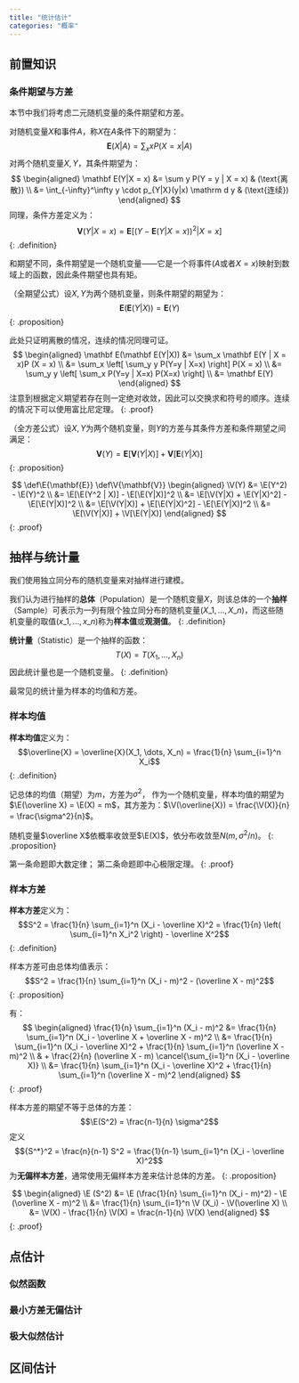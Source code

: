 ```yaml
---
title: "统计估计"
categories: "概率"
---
```


## 前置知识

### 条件期望与方差

本节中我们将考虑二元随机变量的条件期望和方差。

对随机变量$X$和事件$A$，称$X$在$A$条件下的期望为：
$$\mathbf E(X | A) = \sum_x x P(X = x | A)$$
对两个随机变量$X, Y$，其条件期望为：
$$
\begin{aligned}
\mathbf E(Y|X = x) &= \sum y P(Y = y | X = x) & (\text{离散}) \\
&= \int_{-\infty}^\infty y \cdot p_{Y|X}(y|x) \mathrm d y & (\text{连续})
\end{aligned}
$$
同理，条件方差定义为：
$$\mathbf V(Y|X=x) = \mathbf E [(Y - \mathbf E (Y | X=x))^2 | X =x ]$$
{: .definition}

和期望不同，条件期望是一个随机变量——它是一个将事件($A$或者$X = x$)映射到数域上的函数，因此条件期望也具有矩。

（全期望公式）设$X, Y$为两个随机变量，则条件期望的期望为：
$$\mathbf E(\mathbf E(Y|X)) = \mathbf E (Y)$$
{: .proposition}

此处只证明离散的情况，连续的情况同理可证。
$$
\begin{aligned}
\mathbf E(\mathbf E(Y|X)) &= \sum_x \mathbf E(Y | X = x)P (X = x) \\
&= \sum_x \left[ \sum_y y P(Y=y | X=x) \right] P(X = x) \\
&= \sum_y y \left[ \sum_x P(Y=y | X=x) P(X=x) \right] \\
&= \mathbf E(Y)
\end{aligned}
$$
注意到根据定义期望若存在则一定绝对收敛，因此可以交换求和符号的顺序。连续的情况下可以使用富比尼定理。
{: .proof}

（全方差公式）设$X, Y$为两个随机变量，则$Y$的方差与其条件方差和条件期望之间满足：
$$\mathbf V(Y) = \mathbf E[\mathbf V(Y|X)] + \mathbf V[\mathbf E(Y|X)]$$
{: .proposition}

$$
\def\E{\mathbf{E}}
\def\V{\mathbf{V}}
\begin{aligned}
\V(Y) &= \E(Y^2) - \E(Y)^2 \\
&= \E[\E(Y^2 | X)] - \E[\E(Y|X)]^2 \\
&= \E[\V(Y|X) + \E(Y|X)^2] - \E[\E(Y|X)]^2 \\
&= \E[\V(Y|X)] + \E[\E(Y|X)^2] - \E[\E(Y|X)]^2 \\
&= \E[\V(Y|X)] + \V[\E(Y|X)]
\end{aligned}
$$
{: .proof}

## 抽样与统计量

我们使用独立同分布的随机变量来对抽样进行建模。

我们认为进行抽样的**总体**（Population）是一个随机变量$X$，则该总体的一个**抽样**（Sample）可表示为一列有限个独立同分布的随机变量$(X\_1, \dots, X\_n)$，而这些随机变量的取值$(x\_1, \dots, x\_n)$称为**样本值**或**观测值**。
{: .definition}

**统计量**（Statistic）是一个抽样的函数：
$$T(X) = T(X_1, \dots, X_n)$$
因此统计量也是一个随机变量。
{: .definition}

最常见的统计量为样本的均值和方差。

### 样本均值

**样本均值**定义为：
$$\overline{X} = \overline{X}(X_1, \dots, X_n) = \frac{1}{n} \sum_{i=1}^n X_i$$
{: .definition}

记总体的均值（期望）为$m$，方差为$\sigma^2$，
作为一个随机变量，样本均值的期望为$\E(\overline X) = \E(X) = m$，其方差为：$\V(\overline{X}) = \frac{\V(X)}{n} = \frac{\sigma^2}{n}$。

随机变量$\overline X$依概率收敛至$\E(X)$，依分布收敛至$N(m, \sigma^2 / n)$。
{: .proposition}

第一条命题即大数定律；
第二条命题即中心极限定理。
{: .proof}

### 样本方差

**样本方差**定义为：
$$S^2 = \frac{1}{n} \sum_{i=1}^n (X_i - \overline X)^2 = \frac{1}{n} \left( \sum_{i=1}^n X_i^2 \right) - \overline X^2$$
{: .definition}

样本方差可由总体均值表示：
$$S^2 = \frac{1}{n} \sum_{i=1}^n (X_i - m)^2 - (\overline X - m)^2$$
{: .proposition}

有：
$$
\begin{aligned}
\frac{1}{n} \sum_{i=1}^n (X_i - m)^2 
&= \frac{1}{n} \sum_{i=1}^n (X_i - \overline X + \overline X - m)^2 \\
&= \frac{1}{n} \sum_{i=1}^n (X_i - \overline X)^2 + \frac{1}{n} \sum_{i=1}^n (\overline X - m)^2 \\
& + \frac{2}{n} (\overline X - m) \cancel{\sum_{i=1}^n (X_i - \overline X)} \\
&= \frac{1}{n} \sum_{i=1}^n (X_i - \overline X)^2 + \frac{1}{n} \sum_{i=1}^n (\overline X - m)^2
\end{aligned}
$$
{: .proof}

样本方差的期望不等于总体的方差：
$$\E(S^2) = \frac{n-1}{n} \sigma^2$$
定义
$${S^*}^2 = \frac{n}{n-1} S^2 = \frac{1}{n-1} \sum_{i=1}^n (X_i - \overline X)^2$$
为**无偏样本方差**，通常使用无偏样本方差来估计总体的方差。
{: .proposition}

$$
\begin{aligned}
\E (S^2) &= \E (\frac{1}{n} \sum_{i=1}^n (X_i - m)^2) - \E (\overline X - m)^2 \\
&= \frac{1}{n} \sum_{i=1}^n \V (X_i) - \V(\overline X) \\
&= \V(X) - \frac{1}{n} \V(X) =  \frac{n-1}{n} \V(X)
\end{aligned}
$$
{: .proof}

## 点估计

### 似然函数

### 最小方差无偏估计

### 极大似然估计

## 区间估计
